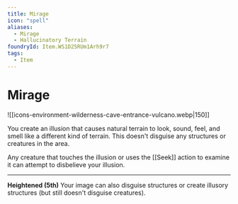 ```yaml
---
title: Mirage
icon: "spell"
aliases:
  - Mirage
  - Hallucinatory Terrain
foundryId: Item.WS1D25RUm1Arh9r7
tags:
  - Item
---
```


# Mirage
![[icons-environment-wilderness-cave-entrance-vulcano.webp|150]]

You create an illusion that causes natural terrain to look, sound, feel, and smell like a different kind of terrain. This doesn't disguise any structures or creatures in the area.

Any creature that touches the illusion or uses the [[Seek]] action to examine it can attempt to disbelieve your illusion.

* * *

**Heightened (5th)** Your image can also disguise structures or create illusory structures (but still doesn't disguise creatures).
